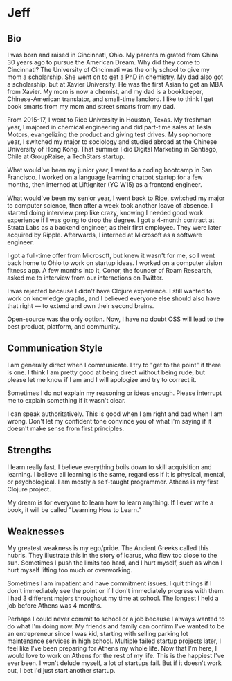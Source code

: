 # Jeff

## **Bio**

I was born and raised in Cincinnati, Ohio. My parents migrated from China 30 years ago to pursue the American Dream. Why did they come to Cincinnati? The University of Cincinnati was the only school to give my mom a scholarship. She went on to get a PhD in chemistry. My dad also got a scholarship, but at Xavier University. He was the first Asian to get an MBA from Xavier. My mom is now a chemist, and my dad is a bookkeeper, Chinese-American translator, and small-time landlord. I like to think I get book smarts from my mom and street smarts from my dad.

From 2015-17, I went to Rice University in Houston, Texas. My freshman year, I majored in chemical engineering and did part-time sales at Tesla Motors, evangelizing the product and giving test drives. My sophomore year, I switched my major to sociology and studied abroad at the Chinese University of Hong Kong. That summer I did Digital Marketing in Santiago, Chile at GroupRaise, a TechStars startup.

What would've been my junior year, I went to a coding bootcamp in San Francisco. I worked on a language learning chatbot startup for a few months, then interned at LiftIgniter \(YC W15\) as a frontend engineer.

What would've been my senior year, I went back to Rice, switched my major to computer science, then after a week took another leave of absence. I started doing interview prep like crazy, knowing I needed good work experience if I was going to drop the degree. I got a 4-month contract at Strata Labs as a backend engineer, as their first employee. They were later acquired by Ripple. Afterwards, I interned at Microsoft as a software engineer.

I got a full-time offer from Microsoft, but knew it wasn't for me, so I went back home to Ohio to work on startup ideas. I worked on a computer vision fitness app. A few months into it, Conor, the founder of Roam Research, asked me to interview from our interactions on Twitter.

I was rejected because I didn't have Clojure experience. I still wanted to work on knowledge graphs, and I believed everyone else should also have that right — to extend and own their second brains.

Open-source was the only option. Now, I have no doubt OSS will lead to the best product, platform, and community.

## Communication Style

I am generally direct when I communicate. I try to "get to the point" if there is one. I think I am pretty good at being direct without being rude, but please let me know if I am and I will apologize and try to correct it.

Sometimes I do not explain my reasoning or ideas enough. Please interrupt me to explain something if it wasn't clear.

I can speak authoritatively. This is good when I am right and bad when I am wrong. Don't let my confident tone convince you of what I'm saying if it doesn't make sense from first principles.

## **Strengths**

I learn really fast. I believe everything boils down to skill acquisition and learning. I believe all learning is the same, regardless if it is physical, mental, or psychological. I am mostly a self-taught programmer. Athens is my first Clojure project.

My dream is for everyone to learn how to learn anything. If I ever write a book, it will be called "Learning How to Learn."

## Weaknesses

My greatest weakness is my ego/pride. The Ancient Greeks called this hubris. They illustrate this in the story of Icarus, who flew too close to the sun. Sometimes I push the limits too hard, and I hurt myself, such as when I hurt myself lifting too much or overworking.

Sometimes I am impatient and have commitment issues. I quit things if I don't immediately see the point or if I don't immediately progress with them. I had 3 different majors throughout my time at school. The longest I held a job before Athens was 4 months.

Perhaps I could never commit to school or a job because I always wanted to do what I'm doing now. My friends and family can confirm I've wanted to be an entrepreneur since I was kid, starting with selling parking lot maintenance services in high school. Multiple failed startup projects later, I feel like I've been preparing for Athens my whole life. Now that I'm here, I would love to work on Athens for the rest of my life. This is the happiest I've ever been. I won't delude myself, a lot of startups fail. But if it doesn't work out, I bet I'd just start another startup.

